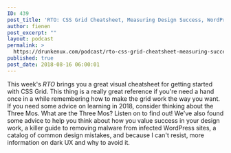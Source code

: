 ```yaml
---
ID: 439
post_title: 'RTO: CSS Grid Cheatsheet, Measuring Design Success, WordPress Malware Removal&#8230;'
author: fienen
post_excerpt: ""
layout: podcast
permalink: >
  https://drunkenux.com/podcast/rto-css-grid-cheatsheet-measuring-successful-design-wordpress-malware-removal/
published: true
post_date: 2018-08-16 06:00:01
---
```

<!-- wp:paragraph -->
<p>This week's <em>RTO</em> brings you a great visual cheatsheet for getting started with CSS Grid. This thing is a really great reference if you're need a hand once in a while remembering how to make the grid work the way you want. If you need some advice on learning in 2018, consider thinking about the Three Mos. What are the Three Mos? Listen on to find out! We've also found some advice to help you think about how you value success in your design work, a killer guide to removing malware from infected WordPress sites, a catalog of common design mistakes, and because I can't resist, more information on dark UX and why to avoid it.</p>
<!-- /wp:paragraph -->